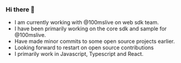 ### Hi there 👋

- I am currently working with @100mslive on web sdk team.
- I have been primarily working on the core sdk and sample for @100mslive.
- Have made minor commits to some open source projects earlier.
- Looking forward to restart on open source contributions
- I primarily work in Javascript, Typescript and React.
<!--
**raviteja83/raviteja83** is a ✨ _special_ ✨ repository because its `README.md` (this file) appears on your GitHub profile.

Here are some ideas to get you started:

- 🔭 I’m currently working on ...
- 🌱 I’m currently learning ...
- 👯 I’m looking to collaborate on ...
- 🤔 I’m looking for help with ...
- 💬 Ask me about ...
- 📫 How to reach me: ...
- 😄 Pronouns: ...
- ⚡ Fun fact: ...
-->
